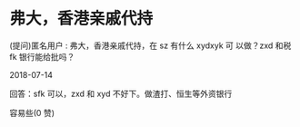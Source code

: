 # 弗大，香港亲戚代持

(提问)匿名用户 : 弗大，香港亲戚代持，在 sz 有什么 xydxyk 可 以做？zxd 和税 fk 银行能给批吗？

2018-07-14

回答：sfk 可以，zxd 和 xyd 不好下。做渣打、恒生等外资银行

容易些(0 赞)